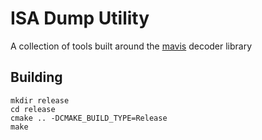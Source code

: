 # ISA Dump Utility

A collection of tools built around the [mavis](https://github.com/sparcians/mavis) decoder library

## Building

```
mkdir release
cd release
cmake .. -DCMAKE_BUILD_TYPE=Release
make
```
